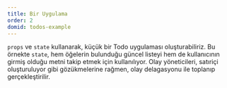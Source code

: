 ```yaml
---
title: Bir Uygulama
order: 2
domid: todos-example
---
```


`props` ve `state` kullanarak, küçük bir Todo uygulaması oluşturabiliriz. Bu örnekte `state`, hem öğelerin bulunduğu güncel listeyi hem de kullanıcının girmiş olduğu metni takip etmek için kullanılıyor. Olay yöneticileri, satıriçi oluşturuluyor gibi gözükmelerine rağmen, olay delagasyonu ile toplanıp gerçekleştirilir.
